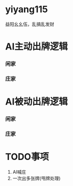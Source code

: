 # yiyang115
益阳幺幺伍，乱搞乱发财

# AI主动出牌逻辑
### 闲家
### 庄家

# AI被动出牌逻辑
### 闲家
### 庄家

# TODO事项
1. AI喊庄
2. 一次出多张牌(甩牌处理)
